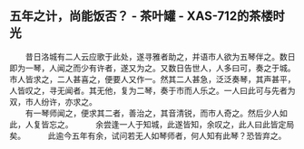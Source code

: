 ## 五年之计，尚能饭否？ - 茶叶罐 - XAS-712的茶楼时光

&emsp;&emsp;昔日洛城有二人云应歌于此处，遂寻雅者助之，并语市人欲为五琴伴之。数日即为一琴，人闻之而少有许者，遂又为之。又数日告世人，人多曰可，奏之于城。市人皆求之，二人甚喜之，便要人又作一。然其二人甚急，泛泛奏琴，其声甚平，人皆叹之，寻无闻者。其无他，复为二琴，奏于市而人乐之。一人曰此可与先者为双，市人纷许，亦求之。  
&emsp;&emsp;有一琴师闻之，便求其二者，善治之，其音清锐，而市人奇之。然后少人如此，人复皆忘之。  
&emsp;&emsp;余尝逢一人于知城，此遂皆知，余叹之，此人曰此皆定局矣。  
&emsp;&emsp;此逾今五年有余，试问若无人如琴师者，何人知有此琴？恐皆弃之。  
